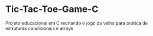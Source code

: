 # Tic-Tac-Toe-Game-C
Projeto educacional em C recriando o jogo da velha para prática de estruturas condicionais e arrays
